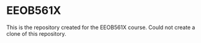 EEOB561X
========

This is the repository created for the EEOB561X course. Could not create a clone of this repository.

